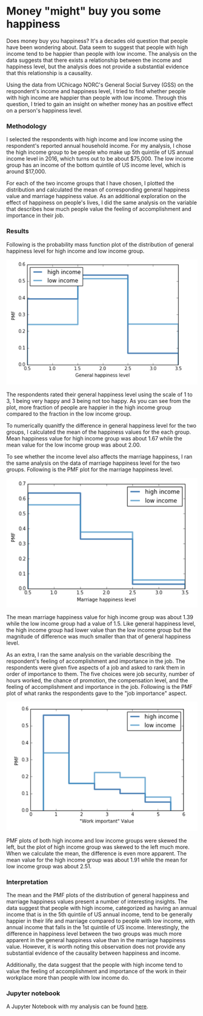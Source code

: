 # Money "might" buy you some happiness

Does money buy you happiness? It's a decades old question that people have been wondering about. Data seem to suggest that people with high income tend to be happier than people with low income. The analysis on the data suggests that there exists a relationship between the income and happiness level, but the analysis does not provide a substantial evidence that this relationship is a causality. 

Using the data from UChicago NORC's General Social Survey (GSS) on the respondent's income and happiness level, I tried to find whether people with high income are happier than people with low income. Through this question, I tried to gain an insight on whether money has an positive effect on a person's happiness level.

### Methodology

I selected the respondents with high income and low income using the respondent's reported annual household income. For my analysis, I chose the high income group to be people who make up 5th quintile of US annual income level in 2016, which turns out to be about $75,000. The low income group has an income of the bottom quintile of US income level, which is around $17,000. 

For each of the two income groups that I have chosen, I plotted the distribution and calculated the mean of corresponding general happiness value and marriage happiness value. As an additional exploration on the effect of happiness on people's lives, I did the same analysis on the variable that describes how much people value the feeling of accomplishment and importance in their job.

### Results

Following is the probability mass function plot of the distribution of general happiness level for high income and low income group.

![PMF of general happiness level](img/pmf1.png)

The respondents rated their general happiness level using the scale of 1 to 3, 1 being very happy and 3 being not too happy. As you can see from the plot, more fraction of people are happier in the high income group compared to the fraction in the low income group.

To numerically quanitfy the difference in general happiness level for the two groups, I calculated the mean of the happiness values for the each group. Mean happiness value for high income group was about 1.67 while the mean value for the low income group was about 2.00. 

To see whether the income level also affects the marriage happiness, I ran the same analysis on the data of marriage happiness level for the two groups. Following is the PMF plot for the marriage happiness level.

![PMF of marriage happiness level](img/pmf2.png)

The mean marriage happiness value for high income group was about 1.39 while the low income group had a value of 1.5. Like general happiness level, the high income group had lower value than the low income group but the magnitude of difference was much smaller than that of general happiness level.

As an extra, I ran the same analysis on the variable describing the respondent's feeling of accomplishment and importance in the job. The respondents were given five aspects of a job and asked to rank them in order of importance to them. The five choices were job security, number of hours worked, the chance of promotion, the compensation level, and the feeling of accomplishment and importance in the job. Following is the PMF plot of what ranks the respondents gave to the "job importance" aspect.

![PMF of job importance level](img/pmf3.png)

PMF plots of both high income and low income groups were skewed the left, but the plot of high income group was skewed to the left much more. When we calculate the mean, the difference is even more apparent. The mean value for the high income group was about 1.91 while the mean for low income group was about 2.51.

### Interpretation

The mean and the PMF plots of the distribution of general happiness and marriage happiness values present a number of interesting insights. The data suggest that people with high income, categorized as having an annual income that is in the 5th quintile of US annual income, tend to be generally happier in their life and marriage compared to people with low income, with annual income that falls in the 1st quintile of US income. Interestingly, the difference in happiness level between the two groups was much more apparent in the general happiness value than in the marriage happiness value. However, it is worth noting this observation does not provide any substantial evidence of the causality between happiness and income.

Additionally, the data suggest that the people with high income tend to value the feeling of accomplishment and importance of the work in their workplace more than people with low income do.

### Jupyter notebook
A Jupyter Notebook with my analysis can be found [here](https://github.com/SungwooPark/ThinkStats2/blob/master/code/report1.ipynb).
